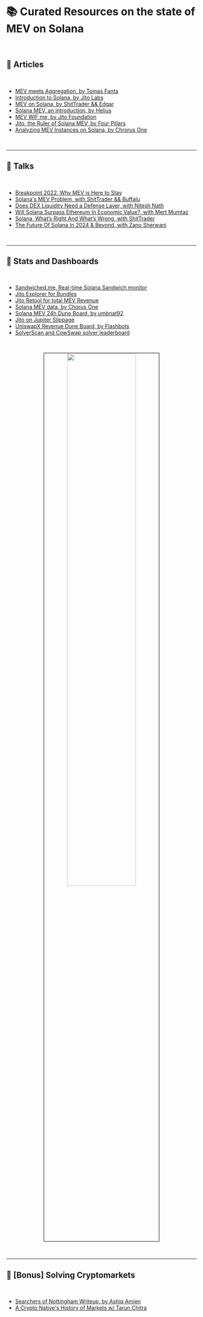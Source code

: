 # 📚 Curated Resources on the state of MEV on Solana

<br>


## 📕 Articles 

<br>

* [MEV meets Aggregation, by Tomas Fanta](https://medium.com/@tomasjfanta/mev-meets-aggregation-732aad4b57a4)
* [Introduction to Solana, by Jito Labs](https://www.jito.network/blog/introduction-to-solana/)
* [MEV on Solana, by ShitTrader && Edgar](https://www.umbraresearch.xyz/writings/mev-on-solana)
* [Solana MEV, an introduction, by Helius](https://www.helius.dev/blog/solana-mev-an-introduction)
* [MEV WIF me, by Jito Foundation](https://www.jito.network/blog/mev-wif-me/)
* [Jito, the Ruler of Solana MEV, by Four Pillars](https://4pillars.io/en/articles/jito-the-ruler-of-solana-mev/public)
* [Analyzing MEV Instances on Solana, by Chrorus One](https://medium.com/chorus-one/analyzing-mev-instances-on-solana-c30d06953ed8)

<br>

---

## 📘 Talks

<br>

* [Breakpoint 2022: Why MEV is Here to Stay](https://www.youtube.com/watch?v=Of6gISbOsi0)
* [Solana's MEV Problem, with ShitTrader && Buffalu](https://www.youtube.com/watch?v=IknurQzmVhY)
* [Does DEX Liquidity Need a Defense Layer, with Nitesh Nath](https://www.youtube.com/watch?v=0s0km1T1RhE )
* [Will Solana Surpass Ethereum In Economic Value?, with Mert Mumtaz](https://www.youtube.com/watch?v=Wwl4vj7ml60)
* [Solana, What’s Right And What’s Wrong, with ShitTrader](https://www.youtube.com/watch?v=YWm8vzMEkg0)
* [The Future Of Solana In 2024 & Beyond, with Zano Sherwani](https://www.youtube.com/watch?v=Nqhwa6uDpDE)

<br>

---

## 📙 Stats and Dashboards

<br>

* [Sandwiched.me, Real-time Solana Sandwich monitor](https://sandwiched.me/)
* [Jito Explorer for Bundles](https://explorer.jito.wtf/)
* [Jito Retool for total MEV Revenue](https://jito.retool.com/embedded/public/e9932354-a5bb-44ef-bce3-6fbb7b187a89?ref=p2p.org)
* [Solana MEV data, by Chorus One](https://dune.com/chorus_one_research/solana-mev-data)
* [Solana MEV 24h Dune Board, by umbnat92](https://dune.com/umbnat92/solana-mev-usdc-profit)
* [Jito on Jupiter Slippage](https://dune.com/queries/3398973/5704425)
* [UniswapX Revenue Dune Board, by Flashbots](https://dune.com/flashbots/uniswap-x)
* [SolverScan and CowSwap solver leaderboard](https://www.solverscan.io/leaderboard/cowswap)

<br>


<p align="center">
<img src="https://github.com/urani-labs/solana-mev-literature/assets/162904807/e98c065d-eb33-4099-9b6d-14177848bd00" width="60%" align="center" style="padding:1px;border:1px solid black;"/>
</p>


<br>

---

## 📗 [Bonus] Solving Cryptomarkets

<br>

* [Searchers of Nottingham Writeup, by Ashiq Amien](https://ashiq.co.za/posts/Searchers-of-Nottingham-Writeup/)
* [A Crypto Native's History of Markets w/ Tarun Chitra](https://www.youtube.com/watch?v=6PZGpzIWfoY)

